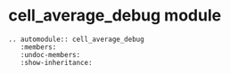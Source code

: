 # cell_average_debug module

```{eval-rst}
.. automodule:: cell_average_debug
   :members:
   :undoc-members:
   :show-inheritance:
```

